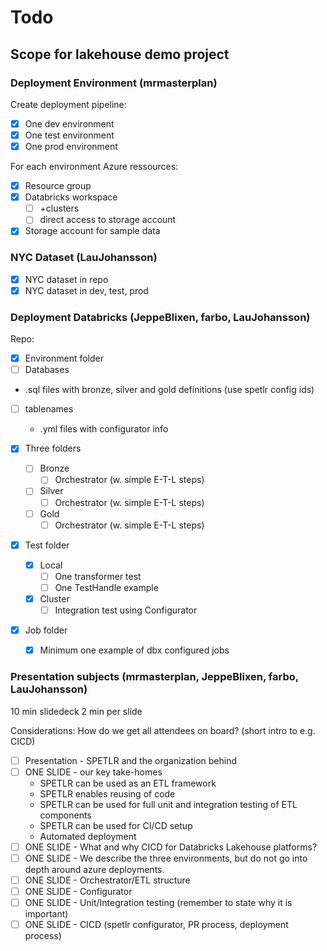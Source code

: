 # Todo

## Scope for lakehouse demo project


### Deployment Environment (mrmasterplan)
Create deployment pipeline:
* [x] One dev environment
* [x] One test environment
* [x] One prod environment

For each environment Azure ressources:
* [x] Resource group
* [x] Databricks workspace 
  * [ ] +clusters
  * [ ] direct access to storage account
* [x] Storage account for sample data

### NYC Dataset (LauJohansson)
* [x]  NYC dataset in repo
* [x]  NYC dataset in dev, test, prod

### Deployment Databricks (JeppeBlixen, farbo, LauJohansson)
Repo:
* [x] Environment folder
 * [ ] Databases
  * .sql files with bronze, silver and gold definitions (use spetlr config ids) 
 * [ ] tablenames
   * .yml files with configurator info    

* [x] Three folders
  * [ ] Bronze
    * [ ] Orchestrator (w. simple E-T-L steps)
  * [ ] Silver
    * [ ] Orchestrator (w. simple E-T-L steps)
  * [ ] Gold
    * [ ] Orchestrator (w. simple E-T-L steps)
* [x] Test folder
  * [x] Local
    * [ ] One transformer test
    * [ ] One TestHandle example
  * [x] Cluster
    * [ ] Integration test using Configurator
* [x] Job folder
  * [x] Minimum one example of dbx configured jobs
     

### Presentation subjects (mrmasterplan, JeppeBlixen, farbo, LauJohansson)

10 min slidedeck
2 min per slide

Considerations: How do we get all attendees on board? (short intro to e.g. CICD)

* [ ] Presentation - SPETLR and the organization behind
* [ ] ONE SLIDE - our key take-homes
   * SPETLR can be used as an ETL framework
   * SPETLR enables reusing of code
   * SPETLR can be used for full unit and integration testing of ETL components
   * SPETLR can be used for CI/CD setup
   * Automated deployment
* [ ] ONE SLIDE - What and why CICD for Databricks Lakehouse platforms? 
* [ ] ONE SLIDE - We describe the three environments, but do not go into depth around azure deployments.
* [ ] ONE SLIDE - Orchestrator/ETL structure
* [ ] ONE SLIDE - Configurator 
* [ ] ONE SLIDE - Unit/Integration testing (remember to state why it is important)
* [ ] ONE SLIDE - CICD (spetlr configurator, PR process, deployment process)
